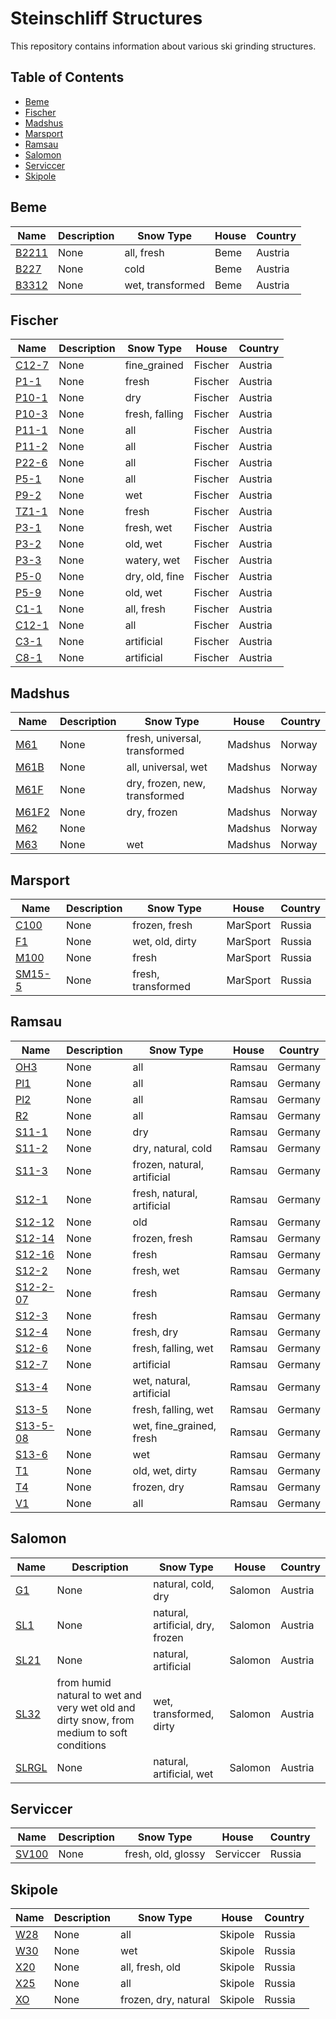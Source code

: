 # Steinschliff Structures

This repository contains information about various ski grinding structures.

## Table of Contents

- [Beme](#beme)
- [Fischer](#fischer)
- [Madshus](#madshus)
- [Marsport](#marsport)
- [Ramsau](#ramsau)
- [Salomon](#salomon)
- [Serviccer](#serviccer)
- [Skipole](#skipole)

## Beme

| Name | Description | Snow Type | House | Country |
|------|------------|-----------|-------|--------|
| [B2211](schliffs/beme/B2211.yaml) | None | all, fresh | Beme | Austria |
| [B227](schliffs/beme/B227.yaml) | None | cold | Beme | Austria |
| [B3312](schliffs/beme/B3312.yaml) | None | wet, transformed | Beme | Austria |

## Fischer

| Name | Description | Snow Type | House | Country |
|------|------------|-----------|-------|--------|
| [C12-7](schliffs/fischer/C12-7.yaml) | None | fine_grained | Fischer | Austria |
| [P1-1](schliffs/fischer/P1-1.yaml) | None | fresh | Fischer | Austria |
| [P10-1](schliffs/fischer/P10-1.yaml) | None | dry | Fischer | Austria |
| [P10-3](schliffs/fischer/P10-3.yaml) | None | fresh, falling | Fischer | Austria |
| [P11-1](schliffs/fischer/P11-1.yaml) | None | all | Fischer | Austria |
| [P11-2](schliffs/fischer/P11-2.yaml) | None | all | Fischer | Austria |
| [P22-6](schliffs/fischer/P22-6.yaml) | None | all | Fischer | Austria |
| [P5-1](schliffs/fischer/P5-1.yaml) | None | all | Fischer | Austria |
| [P9-2](schliffs/fischer/P9-2.yaml) | None | wet | Fischer | Austria |
| [TZ1-1](schliffs/fischer/TZ1-1.yaml) | None | fresh | Fischer | Austria |
| [Р3-1](schliffs/fischer/Р3-1.yaml) | None | fresh, wet | Fischer | Austria |
| [Р3-2](schliffs/fischer/Р3-2.yaml) | None | old, wet | Fischer | Austria |
| [Р3-3](schliffs/fischer/Р3-3.yaml) | None | watery, wet | Fischer | Austria |
| [Р5-0](schliffs/fischer/Р5-0.yaml) | None | dry, old, fine | Fischer | Austria |
| [Р5-9](schliffs/fischer/Р5-9.yaml) | None | old, wet | Fischer | Austria |
| [С1-1](schliffs/fischer/С1-1.yaml) | None | all, fresh | Fischer | Austria |
| [С12-1](schliffs/fischer/С12-1.yaml) | None | all | Fischer | Austria |
| [С3-1](schliffs/fischer/С3-1.yaml) | None | artificial | Fischer | Austria |
| [С8-1](schliffs/fischer/С8-1.yaml) | None | artificial | Fischer | Austria |

## Madshus

| Name | Description | Snow Type | House | Country |
|------|------------|-----------|-------|--------|
| [M61](schliffs/madshus/M61.yaml) | None | fresh, universal, transformed | Madshus | Norway |
| [M61B](schliffs/madshus/M61В.yaml) | None | all, universal, wet | Madshus | Norway |
| [M61F](schliffs/madshus/M61F.yaml) | None | dry, frozen, new, transformed | Madshus | Norway |
| [M61F2](schliffs/madshus/M61F2.yaml) | None | dry, frozen | Madshus | Norway |
| [M62](schliffs/madshus/M62.yaml) | None |  | Madshus | Norway |
| [M63](schliffs/madshus/M63.yaml) | None | wet | Madshus | Norway |

## Marsport

| Name | Description | Snow Type | House | Country |
|------|------------|-----------|-------|--------|
| [C100](schliffs/marsport/C100.yaml) | None | frozen, fresh | MarSport | Russia |
| [F1](schliffs/marsport/F1.yaml) | None | wet, old, dirty | MarSport | Russia |
| [M100](schliffs/marsport/M100.yaml) | None | fresh | MarSport | Russia |
| [SM15-5](schliffs/marsport/SM15-5.yaml) | None | fresh, transformed | MarSport | Russia |

## Ramsau

| Name | Description | Snow Type | House | Country |
|------|------------|-----------|-------|--------|
| [OH3](schliffs/ramsau/OH3.yaml) | None | all | Ramsau | Germany |
| [Pl1](schliffs/ramsau/Pl1.yaml) | None | all | Ramsau | Germany |
| [Pl2](schliffs/ramsau/Pl2.yaml) | None | all | Ramsau | Germany |
| [R2](schliffs/ramsau/R2.yaml) | None | all | Ramsau | Germany |
| [S11-1](schliffs/ramsau/S11-1.yaml) | None | dry | Ramsau | Germany |
| [S11-2](schliffs/ramsau/S11-2.yaml) | None | dry, natural, cold | Ramsau | Germany |
| [S11-3](schliffs/ramsau/S11-3.yaml) | None | frozen, natural, artificial | Ramsau | Germany |
| [S12-1](schliffs/ramsau/S12-1.yaml) | None | fresh, natural, artificial | Ramsau | Germany |
| [S12-12](schliffs/ramsau/S12-12.yaml) | None | old | Ramsau | Germany |
| [S12-14](schliffs/ramsau/S12-14.yaml) | None | frozen, fresh | Ramsau | Germany |
| [S12-16](schliffs/ramsau/S12-16.yaml) | None | fresh | Ramsau | Germany |
| [S12-2](schliffs/ramsau/S12-2.yaml) | None | fresh, wet | Ramsau | Germany |
| [S12-2-07](schliffs/ramsau/S12-2-07.yaml) | None | fresh | Ramsau | Germany |
| [S12-3](schliffs/ramsau/S12-3.yaml) | None | fresh | Ramsau | Germany |
| [S12-4](schliffs/ramsau/S12-4.yaml) | None | fresh, dry | Ramsau | Germany |
| [S12-6](schliffs/ramsau/S12-6.yaml) | None | fresh, falling, wet | Ramsau | Germany |
| [S12-7](schliffs/ramsau/S12-7.yaml) | None | artificial | Ramsau | Germany |
| [S13-4](schliffs/ramsau/S13-4.yaml) | None | wet, natural, artificial | Ramsau | Germany |
| [S13-5](schliffs/ramsau/S13-5.yaml) | None | fresh, falling, wet | Ramsau | Germany |
| [S13-5-08](schliffs/ramsau/S13-5-08.yaml) | None | wet, fine_grained, fresh | Ramsau | Germany |
| [S13-6](schliffs/ramsau/S13-6.yaml) | None | wet | Ramsau | Germany |
| [T1](schliffs/ramsau/T1.yaml) | None | old, wet, dirty | Ramsau | Germany |
| [T4](schliffs/ramsau/T4.yaml) | None | frozen, dry | Ramsau | Germany |
| [V1](schliffs/ramsau/V1.yaml) | None | all | Ramsau | Germany |

## Salomon

| Name | Description | Snow Type | House | Country |
|------|------------|-----------|-------|--------|
| [G1](schliffs/salomon/G1.yaml) | None | natural, cold, dry | Salomon | Austria |
| [SL1](schliffs/salomon/SL1.yaml) | None | natural, artificial, dry, frozen | Salomon | Austria |
| [SL21](schliffs/salomon/SL21.yaml) | None | natural, artificial | Salomon | Austria |
| [SL32](schliffs/salomon/SL32.yaml) | from humid natural to wet and very wet old and dirty snow, from medium to soft conditions | wet, transformed, dirty | Salomon | Austria |
| [SLRGL](schliffs/salomon/SLRGL.yaml) | None | natural, artificial, wet | Salomon | Austria |

## Serviccer

| Name | Description | Snow Type | House | Country |
|------|------------|-----------|-------|--------|
| [SV100](schliffs/serviccer/SV100.yaml) | None | fresh, old, glossy | Serviccer | Russia |

## Skipole

| Name | Description | Snow Type | House | Country |
|------|------------|-----------|-------|--------|
| [W28](schliffs/skipole/W28.yaml) | None | all | Skipole | Russia |
| [W30](schliffs/skipole/W30.yaml) | None | wet | Skipole | Russia |
| [Х20](schliffs/skipole/Х20.yaml) | None | all, fresh, old | Skipole | Russia |
| [Х25](schliffs/skipole/X25.yaml) | None | all | Skipole | Russia |
| [ХО](schliffs/skipole/ХО.yaml) | None | frozen, dry, natural | Skipole | Russia |

